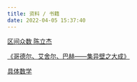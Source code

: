 ```yaml
---
title: 资料 / 书籍
date: 2022-04-05 15:37:40
---
```


[区间众数 陈立杰](../file/区间众数%20-%20陈立杰.pdf)

[《哥德尔、艾舍尔、巴赫——集异壁之大成》](../file/GEB.pdf)

[具体数学](../file/具体数学.pdf)